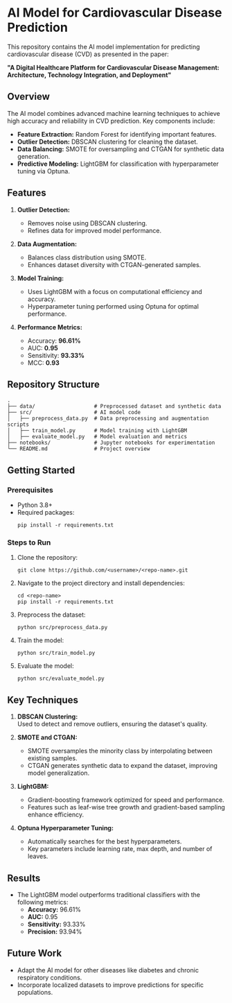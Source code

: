 

# AI Model for Cardiovascular Disease Prediction

This repository contains the AI model implementation for predicting cardiovascular disease (CVD) as presented in the paper:

**"A Digital Healthcare Platform for Cardiovascular Disease Management: Architecture, Technology Integration, and Deployment"**  

## Overview

The AI model combines advanced machine learning techniques to achieve high accuracy and reliability in CVD prediction. Key components include:  

- **Feature Extraction:** Random Forest for identifying important features.  
- **Outlier Detection:** DBSCAN clustering for cleaning the dataset.  
- **Data Balancing:** SMOTE for oversampling and CTGAN for synthetic data generation.  
- **Predictive Modeling:** LightGBM for classification with hyperparameter tuning via Optuna.

## Features

1. **Outlier Detection:**  
   - Removes noise using DBSCAN clustering.  
   - Refines data for improved model performance.

2. **Data Augmentation:**  
   - Balances class distribution using SMOTE.  
   - Enhances dataset diversity with CTGAN-generated samples.  

3. **Model Training:**  
   - Uses LightGBM with a focus on computational efficiency and accuracy.  
   - Hyperparameter tuning performed using Optuna for optimal performance.

4. **Performance Metrics:**  
   - Accuracy: **96.61%**  
   - AUC: **0.95**  
   - Sensitivity: **93.33%**  
   - MCC: **0.93**

## Repository Structure

```
.
├── data/                   # Preprocessed dataset and synthetic data
├── src/                    # AI model code
│   ├── preprocess_data.py  # Data preprocessing and augmentation scripts
│   ├── train_model.py      # Model training with LightGBM
│   ├── evaluate_model.py   # Model evaluation and metrics
├── notebooks/              # Jupyter notebooks for experimentation
└── README.md               # Project overview
```

## Getting Started

### Prerequisites
- Python 3.8+
- Required packages:
  ```
  pip install -r requirements.txt
  ```

### Steps to Run
1. Clone the repository:
   ```
   git clone https://github.com/<username>/<repo-name>.git
   ```
2. Navigate to the project directory and install dependencies:
   ```
   cd <repo-name>
   pip install -r requirements.txt
   ```
3. Preprocess the dataset:
   ```
   python src/preprocess_data.py
   ```
4. Train the model:
   ```
   python src/train_model.py
   ```
5. Evaluate the model:
   ```
   python src/evaluate_model.py
   ```

## Key Techniques

1. **DBSCAN Clustering:**  
   Used to detect and remove outliers, ensuring the dataset's quality.

2. **SMOTE and CTGAN:**  
   - SMOTE oversamples the minority class by interpolating between existing samples.  
   - CTGAN generates synthetic data to expand the dataset, improving model generalization.

3. **LightGBM:**  
   - Gradient-boosting framework optimized for speed and performance.  
   - Features such as leaf-wise tree growth and gradient-based sampling enhance efficiency.

4. **Optuna Hyperparameter Tuning:**  
   - Automatically searches for the best hyperparameters.  
   - Key parameters include learning rate, max depth, and number of leaves.

## Results

- The LightGBM model outperforms traditional classifiers with the following metrics:
  - **Accuracy:** 96.61%  
  - **AUC:** 0.95  
  - **Sensitivity:** 93.33%  
  - **Precision:** 93.94%  

## Future Work

- Adapt the AI model for other diseases like diabetes and chronic respiratory conditions.  
- Incorporate localized datasets to improve predictions for specific populations.  

